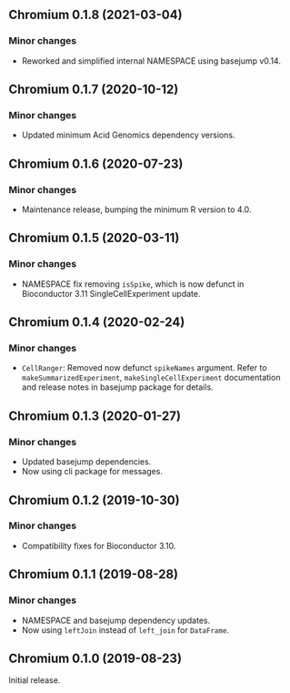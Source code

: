 ## Chromium 0.1.8 (2021-03-04)

### Minor changes

- Reworked and simplified internal NAMESPACE using basejump v0.14.

## Chromium 0.1.7 (2020-10-12)

### Minor changes

- Updated minimum Acid Genomics dependency versions.

## Chromium 0.1.6 (2020-07-23)

### Minor changes

- Maintenance release, bumping the minimum R version to 4.0.

## Chromium 0.1.5 (2020-03-11)

### Minor changes

- NAMESPACE fix removing `isSpike`, which is now defunct in Bioconductor 3.11
  SingleCellExperiment update.

## Chromium 0.1.4 (2020-02-24)

### Minor changes

- `CellRanger`: Removed now defunct `spikeNames` argument. Refer to
  `makeSummarizedExperiment`, `makeSingleCellExperiment` documentation and
  release notes in basejump package for details.

## Chromium 0.1.3 (2020-01-27)

### Minor changes

- Updated basejump dependencies.
- Now using cli package for messages.

## Chromium 0.1.2 (2019-10-30)

### Minor changes

- Compatibility fixes for Bioconductor 3.10.

## Chromium 0.1.1 (2019-08-28)

### Minor changes

- NAMESPACE and basejump dependency updates.
- Now using `leftJoin` instead of `left_join` for `DataFrame`.

## Chromium 0.1.0 (2019-08-23)

Initial release.
